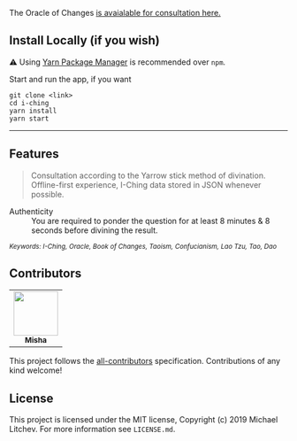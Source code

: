 
The Oracle of Changes [is avaialable for consultation here.](https://oracleofchanges.com) 

## Install Locally (if you wish)

⚠️ Using [Yarn Package Manager](https://yarnpkg.com) is recommended over `npm`.

Start and run the app, if you want

```shell
git clone <link>
cd i-ching
yarn install
yarn start
```

---

## Features

> Consultation according to the Yarrow stick method of divination.
> Offline-first experience, I-Ching data stored in JSON whenever possible. 

<dl>
  <dt>Authenticity</dt>
  <dd>You are required to ponder the question for at least 8 minutes & 8 seconds before divining the result.</dd>
</dl>

<sub><i>Keywords: I-Ching, Oracle, Book of Changes, Taoism, Confucianism, Lao Tzu, Tao, Dao</i></sub>

## Contributors

<!-- ALL-CONTRIBUTORS-LIST:START - Do not remove or modify this section -->
<!-- prettier-ignore-start -->
<!-- markdownlint-disable -->
<table>
  <tr>
    <td align="center"><a href="https://github.com/mikhael28"><img src="https://avatars.githubusercontent.com/u/15205259?s=400&u=64ad9374b8d98f09dc5709fcc737e5ec4f2447f3&v=4" width="80px;" alt=""/><br /><sub><b>Misha</b></sub></a><br /><a href="https://github.com/react-boilerplate/react-boilerplate-cra-template/commits?author=Can-Sahin" title="Code"></td>
   
  </tr>
</table>

<!-- markdownlint-restore -->
<!-- prettier-ignore-end -->

<!-- ALL-CONTRIBUTORS-LIST:END -->

This project follows the [all-contributors](https://github.com/all-contributors/all-contributors) specification. Contributions of any kind welcome!

## License

This project is licensed under the MIT license, Copyright (c) 2019 Michael Litchev.
For more information see `LICENSE.md`.
